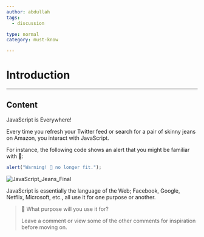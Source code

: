 ```yaml
---
author: abdullah
tags:
  - discussion

type: normal
category: must-know

---
```


# Introduction

---

## Content

JavaScript is Everywhere!

Every time you refresh your Twitter feed or search for a pair of skinny jeans on Amazon, you interact with JavaScript.

For instance, the following code shows an alert that you might be familiar with 👖:

```js
alert("Warning! 👖 no longer fit.");
```

![JavaScript_Jeans_Final](https://img.enkipro.com/bd7c491db166c1fcdc6144f145a186dc.png)


JavaScript is essentially the language of the Web; Facebook, Google, Netflix, Microsoft, etc., all use it for one purpose or another.

> 🤔 What purpose will you use it for?
>
> Leave a comment or view some of the other comments for inspiration before moving on.
